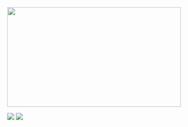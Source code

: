 <img src="https://github.com/user-attachments/assets/3791fca3-2af3-496c-80e8-7e61eafb488b"  width="400" height="230"/>

<a href="https://user257.itch.io/rolling-kimbap"><img src="https://img.shields.io/badge/Itch.io-FA5C5C?style=for-the-badge&logo=itchdotio&logoColor=white"/></a>
<a href="https://www.notion.so/user257/RollingKimbap-1ba06ca26dda80c183c2f867f3284c72"><img src="https://img.shields.io/badge/Notion-000000?style=for-the-badge&logo=notion&logoColor=white"/></a>
